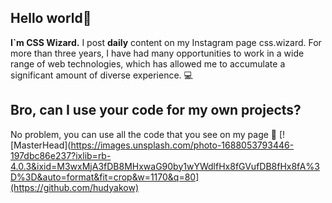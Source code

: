 
## Hello world👋
**I`m CSS Wizard.** I post **daily** content on my Instagram page css.wizard. For more than three years, I have had many opportunities to work in a wide range of web technologies, which has allowed me to accumulate a significant amount of diverse experience. 💻

## Bro, can I use your code for my own projects?
No problem, you can use all the code that you see on my page 🤙
[![MasterHead](https://images.unsplash.com/photo-1688053793446-197dbc86e237?ixlib=rb-4.0.3&ixid=M3wxMjA3fDB8MHxwaG90by1wYWdlfHx8fGVufDB8fHx8fA%3D%3D&auto=format&fit=crop&w=1170&q=80](https://github.com/hudyakow)
